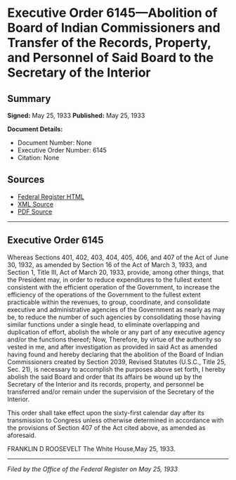 # Executive Order 6145—Abolition of Board of Indian Commissioners and Transfer of the Records, Property, and Personnel of Said Board to the Secretary of the Interior

## Summary

**Signed:** May 25, 1933
**Published:** May 25, 1933

**Document Details:**
- Document Number: None
- Executive Order Number: 6145
- Citation: None

## Sources
- [Federal Register HTML](https://www.presidency.ucsb.edu/documents/executive-order-6145-abolition-board-indian-commissioners-and-transfer-the-records)
- [XML Source](None)
- [PDF Source](None)

---

## Executive Order 6145

Whereas Sections 401, 402, 403, 404, 405, 406, and 407 of the Act of June 30, 1932, as amended by Section 16 of the Act of March 3, 1933, and Section 1, Title III, Act of March 20, 1933, provide, among other things, that the President may, in order to reduce expenditures to the fullest extent consistent with the efficient operation of the Government, to increase the efficiency of the operations of the Government to the fullest extent practicable within the revenues, to group, coordinate, and consolidate executive and administrative agencies of the Government as nearly as may be, to reduce the number of such agencies by consolidating those having similar functions under a single head, to eliminate overlapping and duplication of effort, abolish the whole or any part of any executive agency and/or the functions thereof;
Now, Therefore, by virtue of the authority so vested in me, and after investigation as provided in said Act as amended having found and hereby declaring that the abolition of the Board of Indian Commissioners created by Section 2039, Revised Statutes (U.S.C., Title 25, Sec. 21), is necessary to accomplish the purposes above set forth, I hereby abolish the said Board and order that its affairs be wound up by the Secretary of the Interior and its records, property, and personnel be transferred and/or remain under the supervision of the Secretary of the Interior.

This order shall take effect upon the sixty-first calendar day after its transmission to Congress unless otherwise determined in accordance with the provisions of Section 407 of the Act cited above, as amended as aforesaid.

FRANKLIN D ROOSEVELT
The White House,May 25, 1933.

---

*Filed by the Office of the Federal Register on May 25, 1933*
